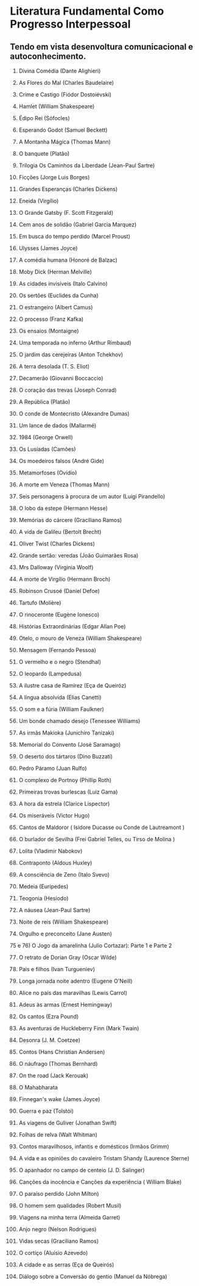 # Literatura Fundamental Como Progresso Interpessoal
## Tendo em vista desenvoltura comunicacional e autoconhecimento.


1) Divina Comédia (Dante Alighieri)

2) As Flores do Mal (Charles Baudelaire)

3) Crime e Castigo (Fiódor Dostoiévski)

4) Hamlet (William Shakespeare)

5) Édipo Rei (Sófocles)

6) Esperando Godot (Samuel Beckett)

7) A Montanha Mágica (Thomas Mann)

8) O banquete (Platão)

9) Trilogia Os Caminhos da Liberdade (Jean-Paul Sartre)

10) Ficções (Jorge Luis Borges)


11) Grandes Esperanças (Charles Dickens)

12) Eneida (Virgílio)

13) O Grande Gatsby (F. Scott Fitzgerald)

14) Cem anos de solidão (Gabriel Garcia Marquez)

15) Em busca do tempo perdido (Marcel Proust)

16) Ulysses (James Joyce)

17) A comédia humana (Honoré de Balzac)

18) Moby Dick (Herman Melville)

19) As cidades invisíveis (Italo Calvino) 

20) Os sertões (Euclides da Cunha)

21) O estrangeiro (Albert Camus)

22) O processo (Franz Kafka)

23) Os ensaios (Montaigne)

24) Uma temporada no inferno (Arthur Rimbaud)

25) O jardim das cerejeiras (Anton Tchekhov)

26) A terra desolada (T. S. Eliot)

27) Decamerão (Giovanni Boccaccio)

28) O coração das trevas (Joseph Conrad)

29) A República (Platão)

30) O conde de Montecristo (Alexandre Dumas)

31) Um lance de dados (Mallarmé)

32) 1984 (George Orwell)

33) Os Lusíadas (Camões)

34) Os moedeiros falsos (André Gide)

35) Metamorfoses (Ovídio)

36) A morte em Veneza (Thomas Mann)

37) Seis personagens à procura de um autor (Luigi Pirandello)

38) O lobo da estepe (Hermann Hesse)

39) Memórias do cárcere (Graciliano Ramos)

40) A vida de Galileu (Bertolt Brecht)

41) Oliver Twist (Charles Dickens)

42) Grande sertão: veredas (João Guimarães Rosa)

43) Mrs Dalloway (Virginia Woolf)

44) A morte de Virgílio (Hermann Broch)

45) Robinson Crusoé (Daniel Defoe)

46) Tartufo (Molière)

47) O rinoceronte (Eugène Ionesco)

48) Histórias Extraordinárias (Edgar Allan Poe)

49) Otelo, o mouro de Veneza (William Shakespeare)

50) Mensagem (Fernando Pessoa)

51) O vermelho e o negro (Stendhal)

52) O leopardo (Lampedusa)

53) A ilustre casa de Ramirez (Eça de Queiróz)

54) A língua absolvida (Elias Canetti)

55) O som e a fúria (William Faulkner)

56) Um bonde chamado desejo (Tenessee Williams)

57) As irmãs Makioka (Junichiro Tanizaki)

58) Memorial do Convento (José Saramago)

59) O deserto dos tártaros (Dino Buzzati)

60) Pedro Páramo (Juan Rulfo) 

61) O complexo de Portnoy (Phillip Roth)

62) Primeiras trovas burlescas (Luiz Gama)

63) A hora da estrela (Clarice Lispector)

64) Os miseráveis (Victor Hugo)

65) Cantos de Maldoror ( Isidore Ducasse ou Conde de Lautreamont )

66) O burlador de Sevilha (Frei Gabriel Telles, ou Tirso de Molina )

67) Lolita (Vladimir Nabokov)

68) Contraponto (Aldous Huxley)

69) A consciência de Zeno (Italo Svevo)

70) Medeia (Eurípedes)

71) Teogonia (Hesíodo)

72) A náusea (Jean-Paul Sartre)

73) Noite de reis (William Shakespeare)

74) Orgulho e preconceito (Jane Austen)

75 e 76) O Jogo da amarelinha (Julio Cortazar): Parte 1 e Parte 2

77) O retrato de Dorian Gray (Oscar Wilde)

78) Pais e filhos (Ivan Turgueniev)

79) Longa jornada noite adentro (Eugene O'Neill)

80) Alice no país das maravilhas (Lewis Carrol)

81) Adeus às armas (Ernest Hemingway)

82) Os cantos (Ezra Pound) 

83) As aventuras de Huckleberry Finn (Mark Twain)

84) Desonra (J. M. Coetzee)

85) Contos (Hans Christian Andersen)

86) O náufrago (Thomas Bernhard)

87) On the road (Jack Kerouak)

88) O Mahabharata

89) Finnegan's wake (James Joyce)

90) Guerra e paz (Tolstói)

91) As viagens de Guliver (Jonathan Swift) 

92) Folhas de relva (Walt Whitman)

93) Contos maravilhosos, infantis e domésticos (Irmãos Grimm)

94) A vida e as opiniões do cavaleiro Tristam Shandy (Laurence Sterne)

95) O apanhador no campo de centeio (J. D. Salinger)

96) Canções da inocência e Canções da experiência ( William Blake)

97) O paraíso perdido (John Milton)

98) O homem sem qualidades (Robert Musil)

99) Viagens na minha terra (Almeida Garret)

100)  Anjo negro (Nelson Rodrigues)

101) Vidas secas (Graciliano Ramos)

102) O cortiço (Aluísio Azevedo)

103) A cidade e as serras (Eça de Queirós)

104) Diálogo sobre a Conversão do gentio (Manuel da Nóbrega)
